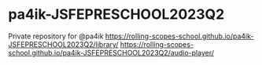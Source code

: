 # pa4ik-JSFEPRESCHOOL2023Q2
Private repository for @pa4ik
https://rolling-scopes-school.github.io/pa4ik-JSFEPRESCHOOL2023Q2/library/
https://rolling-scopes-school.github.io/pa4ik-JSFEPRESCHOOL2023Q2/audio-player/
